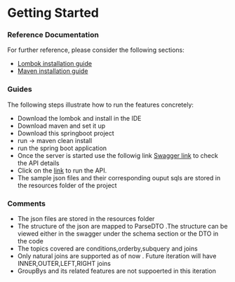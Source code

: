# Getting Started

### Reference Documentation
For further reference, please consider the following sections:

* [Lombok installation guide](https://www.baeldung.com/lombok-ide)
* [Maven installation guide](https://www.javatpoint.com/how-to-install-maven)

### Guides
The following steps illustrate how to run the features concretely:

* Download the lombok and install in the IDE
* Download maven and set it up
* Download this springboot project
* run -> maven clean install
* run the spring boot application 
* Once the server is started use the followig link [Swagger link](http://localhost:8080/swagger-ui.html) to check the API details
* Click on the [link](http://localhost:8080/swagger-ui/index.html?configUrl=/v3/api-docs/swagger-config#/sql-controller) to run the API.
* The sample json files and their corresponding ouput sqls are stored in the resources folder of the project

### Comments
* The json files are stored in the resources folder
* The structure of the json are mapped to ParseDTO .The structure can be viewed either in the swagger under the schema section or the DTO in the code
* The topics covered are conditions,orderby,subquery and joins
* Only natural joins are supported as of now . Future iteration will have INNER,OUTER,LEFT,RIGHT joins
* GroupBys and its related features are not suppoerted in this iteration

